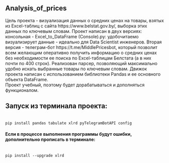 <h2>Analysis_of_prices</h2>
Цель проекта - визуализация данных о средних ценах на товары, взятых из Excel-таблиц c сайта https://www.belstat.gov.by/, выборка этих данных по ключевым словам.
Проект написан в двух версиях: консольная - Excel_to_DataFrame (Console).py: удобочитаемо визуализирует данные - идеально для Data Scientist инженеров.
Вторая версия - телеграм-бот https://t.me/MiddlePricesbot, который позволит всем желающим оперативно получить информацию о средних ценах без необходимости ее поиска по Excel-таблицам Белстата (а в них почти по 400 строк).
Реализован парсер, позволяющий максимально удобно искать выбранные товары по ключевым словам.
Движок проекта написан с использованием библиотеки Pandas и ее основного объекта DataFrame.<br>
Проект учебный, поэтому будет дорабатываться и дополняться функционалом. <br>
<h2>Запуск из терминала проекта:</h2><br>
<code>pip install pandas tabulate xlrd pyTelegramBotAPI config</code><br>
<h4>Если в процессе выполнения программы будут ошибки, дополнительно прописать в терминале:</h4><br>
<code>pip install --upgrade xlrd</code><br>
